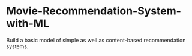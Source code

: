 # Movie-Recommendation-System-with-ML
Build a basic model of simple as well as content-based recommendation systems.
